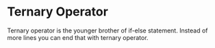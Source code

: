 # Ternary Operator

Ternary operator is the younger brother of if-else statement. Instead of more lines you can end that with ternary operator.